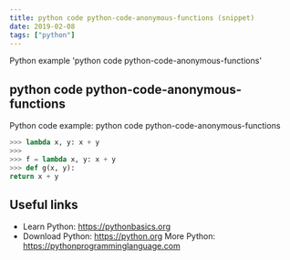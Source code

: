 ```yaml
---
title: python code python-code-anonymous-functions (snippet)
date: 2019-02-08
tags: ["python"]
---
```

Python example 'python code python-code-anonymous-functions'


## python code python-code-anonymous-functions

Python code example: python code python-code-anonymous-functions

```python
>>> lambda x, y: x + y
>>>
>>> f = lambda x, y: x + y
>>> def g(x, y):
return x + y


```

## Useful links

- Learn Python: https://pythonbasics.org
- Download Python: https://python.org
More Python: https://pythonprogramminglanguage.com
